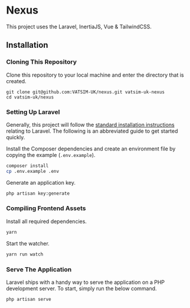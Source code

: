 # Nexus
This project uses the Laravel, InertiaJS, Vue & TailwindCSS.

## Installation
### Cloning This Repository
Clone this repository to your local machine and enter the directory that is created.
```git
git clone git@github.com:VATSIM-UK/nexus.git vatsim-uk-nexus
cd vatsim-uk/nexus
```

### Setting Up Laravel
Generally, this project will follow the [standard installation instructions](https://laravel.com/docs/8.x/installation) relating to Laravel. The following is an abbreviated guide to get started quickly.

Install the Composer dependencies and create an environment file by copying the example (`.env.example`).
```bash
composer install
cp .env.example .env
```

Generate an application key.
```bash
php artisan key:generate
```

### Compiling Frontend Assets
Install all required dependencies.
```bash
yarn
```
Start the watcher.
```bash
yarn run watch
```

### Serve The Application
Laravel ships with a handy way to serve the application on a PHP development server.
To start, simply run the below command.
```bash
php artisan serve
```
